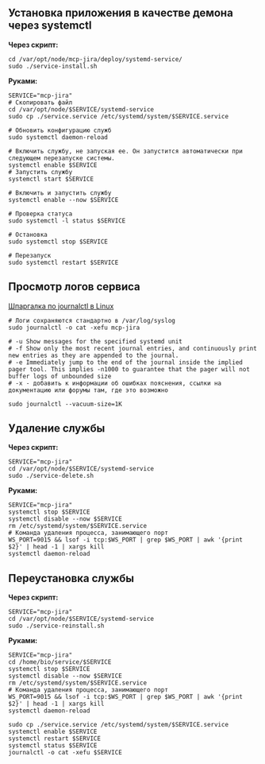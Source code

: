 ## Установка приложения в качестве демона через systemctl

**Через скрипт:**

```shell
cd /var/opt/node/mcp-jira/deploy/systemd-service/
sudo ./service-install.sh
```

**Руками:**

```shell
SERVICE="mcp-jira"
# Скопировать файл
cd /var/opt/node/$SERVICE/systemd-service
sudo cp ./service.service /etc/systemd/system/$SERVICE.service

# Обновить конфигурацию служб
sudo systemctl daemon-reload

# Включить службу, не запуская ее. Он запустится автоматически при следующем перезапуске системы.
systemctl enable $SERVICE
# Запустить службу
systemctl start $SERVICE

# Включить и запустить службу
systemctl enable --now $SERVICE

# Проверка статуса
sudo systemctl -l status $SERVICE

# Остановка
sudo systemctl stop $SERVICE

# Перезапуск
sudo systemctl restart $SERVICE
```


## Просмотр логов сервиса

[Шпаргалка по journalctl в Linux](https://losst.pro/shpargalka-po-journalctl-v-linux)

```shell
# Логи сохраняются стандартно в /var/log/syslog
sudo journalctl -o cat -xefu mcp-jira

# -u Show messages for the specified systemd unit
# -f Show only the most recent journal entries, and continuously print new entries as they are appended to the journal.
# -e Immediately jump to the end of the journal inside the implied pager tool. This implies -n1000 to guarantee that the pager will not buffer logs of unbounded size
# -x - добавить к информации об ошибках пояснения, ссылки на документацию или форумы там, где это возможно

sudo journalctl --vacuum-size=1K
```


## Удаление службы

**Через скрипт:**

```shell
SERVICE="mcp-jira"
cd /var/opt/node/$SERVICE/systemd-service
sudo ./service-delete.sh
```

**Руками:**

```shell
SERVICE="mcp-jira"
systemctl stop $SERVICE
systemctl disable --now $SERVICE
rm /etc/systemd/system/$SERVICE.service
# Команда удаления процесса, занимающего порт
WS_PORT=9015 && lsof -i tcp:$WS_PORT | grep $WS_PORT | awk '{print $2}' | head -1 | xargs kill
systemctl daemon-reload
```

## Переустановка службы

**Через скрипт:**

```shell
SERVICE="mcp-jira"
cd /var/opt/node/$SERVICE/systemd-service
sudo ./service-reinstall.sh
```

**Руками:**

```shell
SERVICE="mcp-jira"
cd /home/bio/service/$SERVICE
systemctl stop $SERVICE
systemctl disable --now $SERVICE
rm /etc/systemd/system/$SERVICE.service
# Команда удаления процесса, занимающего порт
WS_PORT=9015 && lsof -i tcp:$WS_PORT | grep $WS_PORT | awk '{print $2}' | head -1 | xargs kill
systemctl daemon-reload

sudo cp ./service.service /etc/systemd/system/$SERVICE.service
systemctl enable $SERVICE
systemctl restart $SERVICE
systemctl status $SERVICE
journalctl -o cat -xefu $SERVICE
```
